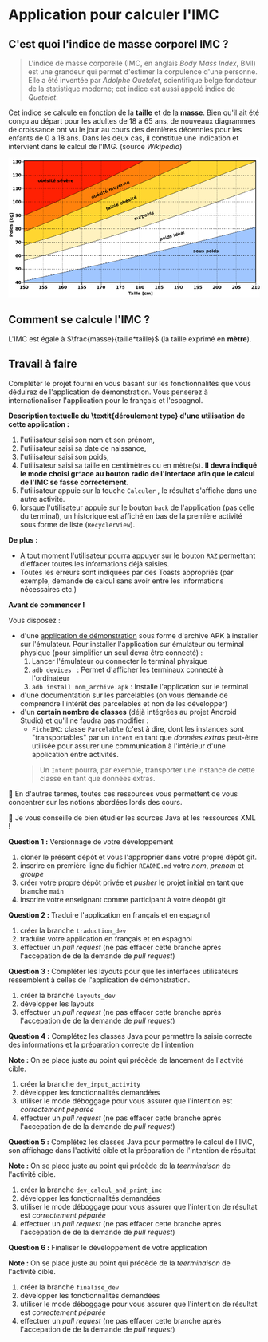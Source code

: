 # Application pour calculer l'IMC

## C'est quoi l'indice de masse corporel IMC ?


> L'indice de masse corporelle (IMC, en anglais *Body Mass Index*, BMI) est une grandeur qui permet d'estimer la corpulence d'une personne. Elle a été inventée par *Adolphe Quetelet*, scientifique belge fondateur de la statistique moderne; cet indice est aussi appelé indice de *Quetelet*.

Cet indice se calcule en fonction de la **taille** et de la **masse**. Bien qu'il ait été conçu au départ pour les adultes de 18 à 65 ans, de nouveaux diagrammes de croissance ont vu le jour au cours des dernières décennies pour les enfants de 0 à 18 ans. Dans les deux cas, il constitue une indication et intervient dans le calcul de l'IMG. (source *Wikipedia*)

<img width="800px" height="auto" src="images/imc_courbes.png" />


## Comment se calcule l'IMC ?

L'IMC est égale à $\frac{masse}{taille*taille}$ (la taille exprimé en **mètre**).

## Travail à faire

Compléter le projet fourni en vous basant sur les fonctionnalités que vous déduirez de l'application de démonstration. Vous penserez à internationaliser l'application pour le français et l'espagnol.


**Description textuelle du \textit{déroulement type} d'une utilisation de cette application :**
1. l'utilisateur saisi son nom et son prénom,
2. l'utilisateur saisi sa date de naissance,
3. l'utilisateur saisi son poids,
4. l'utilisateur saisi sa taille en centimètres ou en mètre(s). **Il devra indiqué le mode choisi gr\^ace au bouton radio de l'interface afin que le calcul de l'IMC se fasse correctement**.
5. l'utilisateur appuie sur la touche `Calculer` , le résultat s'affiche dans une autre activité.
6. lorsque l'utilisateur appuie sur le bouton `back` de l'application (pas celle du terminal), un historique est affiché en bas de la première activité sous forme de liste (`RecyclerView`).


**De plus :**

* A tout moment l'utilisateur pourra appuyer sur le bouton `RAZ` permettant d'effacer toutes les informations déjà saisies.
* Toutes les erreurs sont indiquées par des Toasts appropriés (par exemple, demande de calcul sans avoir entré les informations nécessaires etc.)




**Avant de commencer !**

Vous disposez :

* d'une [application de démonstration](https://einfo-learning.fr/moodle/mod/resource/view.php?id=13107) sous forme d'archive APK à installer sur l'émulateur.
  Pour installer l'application sur émulateur ou terminal physique (pour simplifier un seul devra être connecté)  :
  1. Lancer l'émulateur ou connecter le terminal physique
  2. `adb devices ` : Permet d'afficher les terminaux connecté à l'ordinateur
  3. `adb install nom_archive.apk` : Installe l'application sur le terminal
* d'une documentation sur les parcelables (on vous demande de comprendre l'intérêt des parcelables et non de les développer)
* d'un **certain nombre de classes** (déjà intégrées au projet Android Studio) et qu'il ne faudra pas modifier :
  * `FicheIMC`: classe `Parcelable` (c'est à dire, dont les instances sont "transportables" par un `Intent` en tant que *données extras* peut-être utilisée pour assurer une communication à l'intérieur d'une application entre activités. 
  > Un `Intent` pourra, par exemple, transporter une instance de cette classe en tant que données extras. 

:dart: En d'autres termes, toutes ces ressources vous permettent de vous concentrer sur les notions abordées lords des cours. 

:pencil: Je vous conseille de bien étudier les sources Java et les ressources XML !


**Question 1 :** Versionnage de votre développement
1. cloner le présent dépôt et vous l'approprier dans votre propre dépôt git.
2. inscrire en première ligne du fichier `README.md` votre *nom*, *prenom* et *groupe*
3. créer votre propre dépôt privée et *pusher* le projet initial en tant que branche `main`
4. inscrire votre enseignant comme participant à votre déopôt git


**Question 2 :** Traduire l'application en français et en espagnol
1. créer la branche `traduction_dev`
2. traduire votre application en français et en espagnol
3. effectuer un *pull request* (ne pas effacer cette branche après l'accepation de de la demande de *pull request*)
   

**Question 3 :** Compléter les layouts pour que les interfaces utilisateurs ressemblent à celles de l'application de démonstration.
1. créer la branche `layouts_dev`
2. développer les layouts
3. effectuer un *pull request*  (ne pas effacer cette branche après l'accepation de de la demande de *pull request*)
   

**Question 4 :** Complétez les classes Java pour permettre la saisie correcte des informations et la préparation correcte de l'intention 

**Note :** On se place juste au point qui précède de lancement de l'activité cible.

1. créer la branche `dev_input_activity`
2. développer les fonctionnalités demandées
3. utiliser le mode déboggage pour vous assurer que l'intention est *correctement péparée* 
4. effectuer un *pull request*  (ne pas effacer cette branche après l'accepation de de la demande de *pull request*)
   

   
**Question 5 :** Complétez les classes Java pour permettre le calcul de l'IMC, son affichage dans l'activité cible et la préparation de l'intention de résultat

**Note :** On se place juste au point qui précède de la *teerminaison* de l'activité cible.

1. créer la branche `dev_calcul_and_print_imc`
2. développer les fonctionnalités demandées
3. utiliser le mode déboggage pour vous assurer que l'intention de résultat est *correctement péparée* 
4. effectuer un *pull request*  (ne pas effacer cette branche après l'accepation de de la demande de *pull request*)
   

   
**Question 6 :** Finaliser le développement de votre application

**Note :** On se place juste au point qui précède de la *teerminaison* de l'activité cible.

1. créer la branche `finalise_dev`
2. développer les fonctionnalités demandées
3. utiliser le mode déboggage pour vous assurer que l'intention de résultat est *correctement péparée* 
4. effectuer un *pull request*  (ne pas effacer cette branche après l'accepation de de la demande de *pull request*)
   